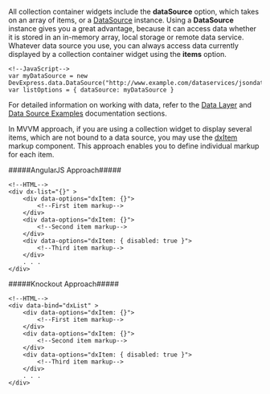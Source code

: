 All collection container widgets include the **dataSource** option, which takes on an array of items, or a [DataSource](/api-reference/30%20Data%20Layer/DataSource '/Documentation/ApiReference/Data_Layer/DataSource/') instance. Using a **DataSource** instance gives you a great advantage, because it can access data whether it is stored in an in-memory array, local storage or remote data service. Whatever data source you use, you can always access data currently displayed by a collection container widget using the **items** option.

    <!--JavaScript-->
    var myDataSource = new DevExpress.data.DataSource("http://www.example.com/dataservices/jsondata"),
    var listOptions = { dataSource: myDataSource }

For detailed information on working with data, refer to the [Data Layer](/concepts/30%20Data%20Layer/5%20Data%20Layer '/Documentation/Guide/Data_Layer/Data_Layer/') and [Data Source Examples](/concepts/30%20Data%20Layer/51%20Data%20Source%20Examples '/Documentation/Guide/Data_Layer/Data_Source_Examples/') documentation sections.

In MVVM approach, if you are using a collection widget to display several items, which are not bound to a data source, you may use the [dxItem](/api-reference/10%20UI%20Widgets/Markup%20Components/dxItem '/Documentation/ApiReference/UI_Widgets/Markup_Components/#dxItem') markup component. This approach enables you to define individual markup for each item.

#####AngularJS Approach#####

    <!--HTML-->
    <div dx-list="{}" >
        <div data-options="dxItem: {}">
            <!--First item markup-->
        </div>
        <div data-options="dxItem: {}">
            <!--Second item markup-->
        </div>
        <div data-options="dxItem: { disabled: true }">
            <!--Third item markup-->
        </div>
        . . .
    </div>

#####Knockout Approach#####

    <!--HTML-->
    <div data-bind="dxList" >
        <div data-options="dxItem: {}">
            <!--First item markup-->
        </div>
        <div data-options="dxItem: {}">
            <!--Second item markup-->
        </div>
        <div data-options="dxItem: { disabled: true }">
            <!--Third item markup-->
        </div>
        . . .
    </div>